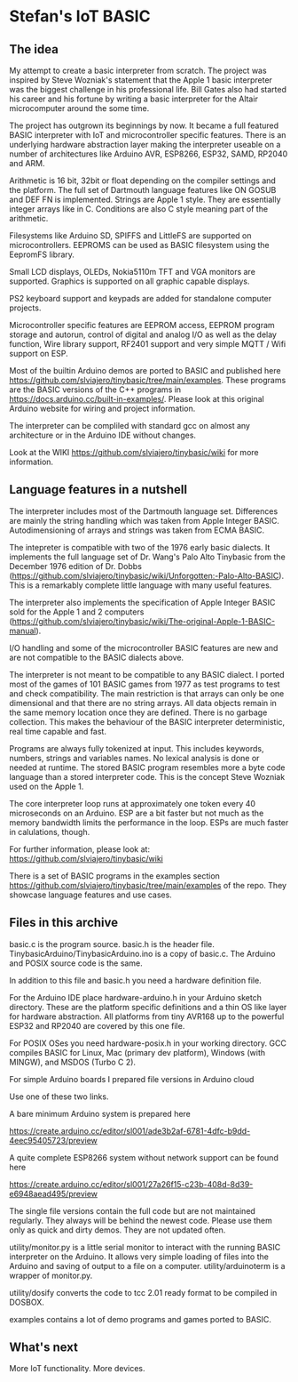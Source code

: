 # Stefan's IoT BASIC

## The idea

My attempt to create a basic interpreter from scratch. The project was inspired by Steve Wozniak's statement that the Apple 1 basic interpreter was the biggest challenge in his professional life. Bill Gates also had started his career and his fortune by writing a basic interpreter for the Altair microcomputer around the some time. 

The project has outgrown its beginnings by now. It became a full featured BASIC interpreter with IoT and microcontroller specific features. There is an underlying hardware abstraction layer making the interpreter
useable on a number of architectures like Arduino AVR, ESP8266, ESP32, SAMD, RP2040 and ARM. 

Arithmetic is 16 bit, 32bit or float depending on the compiler settings and the platform. The full set of Dartmouth language features like ON GOSUB and DEF FN is implemented. Strings are Apple 1 style. They are essentially integer arrays like in C. Conditions are also C style meaning part of the arithmetic.

Filesystems like Arduino SD, SPIFFS and LittleFS are supported on microcontrollers. EEPROMS can be used
as BASIC filesystem using the EepromFS library.

Small LCD displays, OLEDs, Nokia5110m TFT and VGA monitors are supported. Graphics is supported on all graphic capable displays.

PS2 keyboard support and keypads are added for standalone computer projects.

Microcontroller specific features are EEPROM access, EEPROM program storage and autorun, control of digital and analog I/O as well as the delay function, Wire library support, RF2401 support and very simple MQTT / Wifi support on ESP.

Most of the builtin Arduino demos are ported to BASIC and published here https://github.com/slviajero/tinybasic/tree/main/examples. These programs are the BASIC versions of the C++ programs in https://docs.arduino.cc/built-in-examples/. Please look at this original Arduino website for wiring and project information.


The interpreter can be compliled with standard gcc on almost any architecture or in the Arduino IDE without changes. 

Look at the WIKI https://github.com/slviajero/tinybasic/wiki for more information.


## Language features in a nutshell 

The interpreter includes most of the Dartmouth language set. Differences are mainly the string handling which was taken from Apple Integer BASIC. Autodimensioning of arrays and strings was taken from ECMA BASIC.

The intepreter is compatible with two of the 1976 early basic dialects. It implements the full language set of Dr. Wang's Palo Alto Tinybasic from the December 1976 edition of Dr. Dobbs (https://github.com/slviajero/tinybasic/wiki/Unforgotten:-Palo-Alto-BASIC). This is a remarkably complete little language with many useful features. 

The interpreter also implements the specification of Apple Integer BASIC sold for the Apple 1 and 2 computers (https://github.com/slviajero/tinybasic/wiki/The-original-Apple-1-BASIC-manual).

I/O handling and some of the microcontroller BASIC features are new and are not compatible to the BASIC dialects above.

The interpreter is not meant to be compatible to any BASIC dialect. I ported most of the games of 101 BASIC games from 1977 as test programs to test and check compatibility. The main restriction is that arrays can only be one dimensional and that there are no string arrays. All data objects remain in the same memory location once they are defined. There is no garbage collection. This makes the behaviour of the BASIC interpreter deterministic, real time capable and fast. 

Programs are always fully tokenized at input. This includes keywords, numbers, strings and variables names. No lexical analysis is done or needed at runtime. The stored BASIC program resembles more a byte code language than a stored interpreter code. This is the concept Steve Wozniak used on the Apple 1. 

The core interpreter loop runs at approximately one token every 40 microseconds on an Arduino. ESP are a bit faster but not much as the memory bandwidth limits the performance in the loop. ESPs are much faster in calulations, though.

For further information, please look at: https://github.com/slviajero/tinybasic/wiki

There is a set of BASIC programs in the examples section https://github.com/slviajero/tinybasic/tree/main/examples of the repo. They showcase language features and use cases.

## Files in this archive 

basic.c is the program source. basic.h is the header file. TinybasicArduino/TinybasicArduino.ino is a copy of basic.c. The Arduino and POSIX source code is the same.

In addition to this file and basic.h you need a hardware definition file.

For the Arduino IDE place hardware-arduino.h in your Arduino sketch directory. These are the platform specific definitions and a thin OS like layer for hardware abstraction. All platforms from tiny AVR168 up to the powerful ESP32 and RP2040 are covered by this one file. 

For POSIX OSes you need hardware-posix.h in your working directory. GCC compiles BASIC for Linux, Mac (primary dev platform), Windows (with MINGW), and MSDOS (Turbo C 2).

For simple Arduino boards I prepared file versions in Arduino cloud 

Use one of these two links.

A bare minimum Arduino system is prepared here

https://create.arduino.cc/editor/sl001/ade3b2af-6781-4dfc-b9dd-4eec95405723/preview


A quite complete ESP8266 system without network support can be found here

https://create.arduino.cc/editor/sl001/27a26f15-c23b-408d-8d39-e6948aead495/preview


The single file versions contain the full code but are not maintained regularly. They always will be behind the newest code. Please use them only as quick and dirty demos. They are not updated often.

utility/monitor.py is a little serial monitor to interact with the running BASIC interpreter on the Arduino. It allows very simple loading of files into the Arduino and saving of output to a file on a computer. utility/arduinoterm is a wrapper of monitor.py.

utility/dosify converts the code to tcc 2.01 ready format to be compiled in DOSBOX.

examples contains a lot of demo programs and games ported to BASIC.

## What's next

More IoT functionality. More devices.

